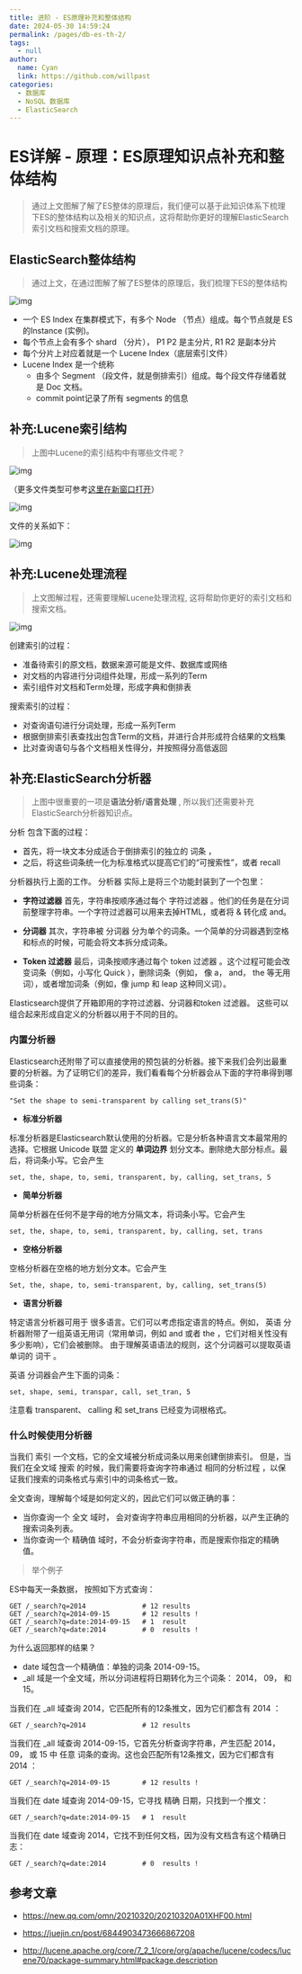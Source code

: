 ```yaml
---
title: 进阶 - ES原理补充和整体结构
date: 2024-05-30 14:59:24
permalink: /pages/db-es-th-2/
tags: 
  - null
author: 
  name: Cyan
  link: https://github.com/willpast
categories: 
  - 数据库
  - NoSQL 数据库
  - ElasticSearch
---
```

# ES详解 - 原理：ES原理知识点补充和整体结构

>
> 通过上文图解了解了ES整体的原理后，我们便可以基于此知识体系下梳理下ES的整体结构以及相关的知识点，这将帮助你更好的理解ElasticSearch索引文档和搜索文档的原理。

 

## ElasticSearch整体结构

> 通过上文，在通过图解了解了ES整体的原理后，我们梳理下ES的整体结构

![img](https://cdn.jsdelivr.net/gh/willpast/image/blog/ka_java/es-th-2-3.png)

  * 一个 ES Index 在集群模式下，有多个 Node （节点）组成。每个节点就是 ES 的Instance (实例)。
  * 每个节点上会有多个 shard （分片）， P1 P2 是主分片, R1 R2 是副本分片
  * 每个分片上对应着就是一个 Lucene Index（底层索引文件）
  * Lucene Index 是一个统称 
    * 由多个 Segment （段文件，就是倒排索引）组成。每个段文件存储着就是 Doc 文档。
    * commit point记录了所有 segments 的信息

## 补充:Lucene索引结构

> 上图中Lucene的索引结构中有哪些文件呢？

![img](https://cdn.jsdelivr.net/gh/willpast/image/blog/ka_java/es-th-2-2.png)

（更多文件类型可参考[这里在新窗口打开](http://lucene.apache.org/core/7_2_1/core/org/apache/lucene/codecs/lucene70/package-summary.html#package.description)）

![img](https://cdn.jsdelivr.net/gh/willpast/image/blog/ka_java/es-th-3-1.png)

文件的关系如下：

![img](https://cdn.jsdelivr.net/gh/willpast/image/blog/ka_java/es-th-3-2.jpeg)

## 补充:Lucene处理流程

> 上文图解过程，还需要理解Lucene处理流程, 这将帮助你更好的索引文档和搜索文档。

![img](https://cdn.jsdelivr.net/gh/willpast/image/blog/ka_java/es-th-3-21.jpeg)

创建索引的过程：

  * 准备待索引的原文档，数据来源可能是文件、数据库或网络
  * 对文档的内容进行分词组件处理，形成一系列的Term
  * 索引组件对文档和Term处理，形成字典和倒排表

搜索索引的过程：

  * 对查询语句进行分词处理，形成一系列Term
  * 根据倒排索引表查找出包含Term的文档，并进行合并形成符合结果的文档集
  * 比对查询语句与各个文档相关性得分，并按照得分高低返回

## 补充:ElasticSearch分析器

> 上图中很重要的一项是**语法分析/语言处理** , 所以我们还需要补充ElasticSearch分析器知识点。

分析 包含下面的过程：

  * 首先，将一块文本分成适合于倒排索引的独立的 词条 ，
  * 之后，将这些词条统一化为标准格式以提高它们的“可搜索性”，或者 recall

分析器执行上面的工作。 分析器 实际上是将三个功能封装到了一个包里：

  * **字符过滤器** 首先，字符串按顺序通过每个 字符过滤器 。他们的任务是在分词前整理字符串。一个字符过滤器可以用来去掉HTML，或者将 & 转化成 and。

  * **分词器** 其次，字符串被 分词器 分为单个的词条。一个简单的分词器遇到空格和标点的时候，可能会将文本拆分成词条。

  * **Token 过滤器** 最后，词条按顺序通过每个 token 过滤器 。这个过程可能会改变词条（例如，小写化 Quick ），删除词条（例如， 像 a， and， the 等无用词），或者增加词条（例如，像 jump 和 leap 这种同义词）。

Elasticsearch提供了开箱即用的字符过滤器、分词器和token 过滤器。 这些可以组合起来形成自定义的分析器以用于不同的目的。

### 内置分析器

Elasticsearch还附带了可以直接使用的预包装的分析器。接下来我们会列出最重要的分析器。为了证明它们的差异，我们看看每个分析器会从下面的字符串得到哪些词条：

    
    
    "Set the shape to semi-transparent by calling set_trans(5)"
    

  * **标准分析器**

标准分析器是Elasticsearch默认使用的分析器。它是分析各种语言文本最常用的选择。它根据 Unicode 联盟 定义的 **单词边界**
划分文本。删除绝大部分标点。最后，将词条小写。它会产生

    
    
    set, the, shape, to, semi, transparent, by, calling, set_trans, 5
    

  * **简单分析器**

简单分析器在任何不是字母的地方分隔文本，将词条小写。它会产生

    
    
    set, the, shape, to, semi, transparent, by, calling, set, trans
    

  * **空格分析器**

空格分析器在空格的地方划分文本。它会产生

    
    
    Set, the, shape, to, semi-transparent, by, calling, set_trans(5)
    

  * **语言分析器**

特定语言分析器可用于 很多语言。它们可以考虑指定语言的特点。例如， 英语 分析器附带了一组英语无用词（常用单词，例如 and 或者 the
，它们对相关性没有多少影响），它们会被删除。 由于理解英语语法的规则，这个分词器可以提取英语单词的 词干 。

英语 分词器会产生下面的词条：

    
    
    set, shape, semi, transpar, call, set_tran, 5
    

注意看 transparent、 calling 和 set_trans 已经变为词根格式。

### 什么时候使用分析器

当我们 索引 一个文档，它的全文域被分析成词条以用来创建倒排索引。 但是，当我们在全文域 搜索 的时候，我们需要将查询字符串通过 相同的分析过程
，以保证我们搜索的词条格式与索引中的词条格式一致。

全文查询，理解每个域是如何定义的，因此它们可以做正确的事：

  * 当你查询一个 全文 域时， 会对查询字符串应用相同的分析器，以产生正确的搜索词条列表。
  * 当你查询一个 精确值 域时，不会分析查询字符串，而是搜索你指定的精确值。

> 举个例子

ES中每天一条数据， 按照如下方式查询：

    
    
    GET /_search?q=2014              # 12 results
    GET /_search?q=2014-09-15        # 12 results !
    GET /_search?q=date:2014-09-15   # 1  result
    GET /_search?q=date:2014         # 0  results !
    

为什么返回那样的结果？

  * date 域包含一个精确值：单独的词条 2014-09-15。
  * _all 域是一个全文域，所以分词进程将日期转化为三个词条： 2014， 09， 和 15。

当我们在 _all 域查询 2014，它匹配所有的12条推文，因为它们都含有 2014 ：

    
    
    GET /_search?q=2014              # 12 results
    

当我们在 _all 域查询 2014-09-15，它首先分析查询字符串，产生匹配 2014， 09， 或 15 中 任意
词条的查询。这也会匹配所有12条推文，因为它们都含有 2014 ：

    
    
    GET /_search?q=2014-09-15        # 12 results !
    

当我们在 date 域查询 2014-09-15，它寻找 精确 日期，只找到一个推文：

    
    
    GET /_search?q=date:2014-09-15   # 1  result
    

当我们在 date 域查询 2014，它找不到任何文档，因为没有文档含有这个精确日志：

    
    
    GET /_search?q=date:2014         # 0  results !
    

## 参考文章

- https://new.qq.com/omn/20210320/20210320A01XHF00.html

- https://juejin.cn/post/6844903473666867208

- http://lucene.apache.org/core/7_2_1/core/org/apache/lucene/codecs/lucene70/package-summary.html#package.description


 
